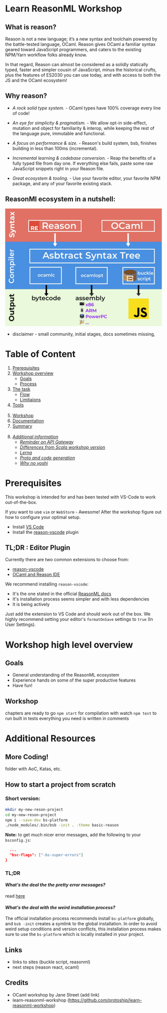 # Learn ReasonML Workshop

## What is reason? 
  Reason is not a new language; it’s a new syntax and toolchain powered by the battle-tested language, OCaml. Reason gives OCaml a familiar syntax geared toward JavaScript programmers, and caters to the existing NPM/Yarn workflow folks already know.

  In that regard, Reason can almost be considered as a solidly statically typed, faster and simpler cousin of JavaScript, minus the historical crufts, plus the features of ES2030 you can use today, and with access to both the JS and the OCaml ecosystem!

## Why reason?
 - *A rock solid type system.* - OCaml types have 100% coverage every line of code!

- *An eye for simplicity & pragmatism.* -  We allow opt-in side-effect, mutation and object for familiarity & interop, while keeping the rest of the language pure, immutable and functional.

- *A focus on performance & size.* - Reason's build system, bsb, finishes building in less than 100ms (incremental).

- *Incremental learning & codebase conversion.* - Reap the benefits of a fully typed file from day one. If everything else fails, paste some raw JavaScript snippets right in your Reason file.

- *Great ecosystem & tooling.* - Use your favorite editor, your favorite NPM package, and any of your favorite existing stack. 

## ReasonMl ecosystem in a nutshell:
![ecosystem diagram](images/reasonml-ecosystem.jpg)

- disclaimer - small community, initial stages, docs sometimes missing, 


# Table of Content

1. [Prerequisites](#prerequisites)
2. [Workshop overview](#overview)
    - [Goals](#goals)
    - [Process](#process)
3. [The task](#task)
    - [Flow](#flow)
    - [Limitaions](#limit)
4. [Tools](#tools)<br/><br/>
5. [Workshop](#workshop)
6. [Documentation](#docs)
7. [Summary](#sum) <br/><br/>
8. _[Additional information](#info)_
    - _[Reminder on API Gateway](#apigw)_
    - _[Differences from Scala workshop version](#scaladiff)_
    - _[Lerna](#lerna)_
    - _[Proto and code generation](#proto)_
    - _[Why no yoshi](#yoshi)_
    

<a name="prerequisites"></a>

# Prerequisites

This workshop is intended for and has been tested with VS-Code to work out-of-the-box.

If you want to use `vim` or `WebStorm` - Awesome! After the workshop figure out how to configure your optimal setup.

* Install [VS Code](https://code.visualstudio.com/download)
* Install the [reason-vscode](https://marketplace.visualstudio.com/items?itemName=jaredly.reason-vscode) plugin


## TL;DR : Editor Plugin

Currently there are two common extensions to choose from:
  * [reason-vscode](https://marketplace.visualstudio.com/items?itemName=jaredly.reason-vscode)
  * [OCaml and Reason IDE](https://marketplace.visualstudio.com/items?itemName=freebroccolo.reasonml)

We recommend installing `reason-vscode`:
  * It's the one stated in the official [ReasonML docs](https://reasonml.github.io/docs/en/editor-plugins#officially-supported-editors)
  * It's installation process seems simpler and with less dependencies
  * It is being actively 

Just add the extension to VS Code and should work out of the box. We highly recommend setting your editor's `formatOnSave` settings to `true` (In User Settings).






<a name="overview"></a>

# Workshop high level overview

<a name="goals"></a>

  ## Goals
  - General understanding of the ReasonML ecosystem
  - Experience hands on some of the super productive features 
  - Have fun!

<a name="workshop"></a>

  ## Workshop
  
  chapters are ready to go
  `npm start` for compilation with watch
  `npm test` to run built in tests
  everything you need is written in comments

  
        
<a name="info"></a>

# Additional Resources



## More Coding!
folder with AoC, Katas, etc.

        
## How to start a project from scratch

### Short version:

```bash
mkdir my-new-reson-project
cd my-new-reson-project
npm i --save-dev bs-platform
./node_modules/.bin/bsb -init . -theme basic-reason
```

**Note:** to get much nicer error messages, add the following to your `bsconfig.js`: 
```json
  ...
  "bsc-flags": ["-bs-super-errors"]
}
```

### TL;DR

#### *What's the deal the the pretty error messages?* 
read [here](https://reasonml.github.io/blog/2017/08/25/way-nicer-error-messages.html)

#### *What's the deal with the weird installation process?* 
The official installation process recommends install `bs-platform` globally, and `bsb -init` creates a symlink to the global installation. In order to avoid weird setup conditions and version conflicts, this installation process makes sure to use the `bs-platform` which is locally installed in your project.


## Links

* links to sites (buckle script, reasonml)
* next steps (reason react, ocaml)


## Credits 

* OCaml workshop by Jane Street (add link)
* learn-reasonml-workshop (https://github.com/protoship/learn-reasonml-workshop)
